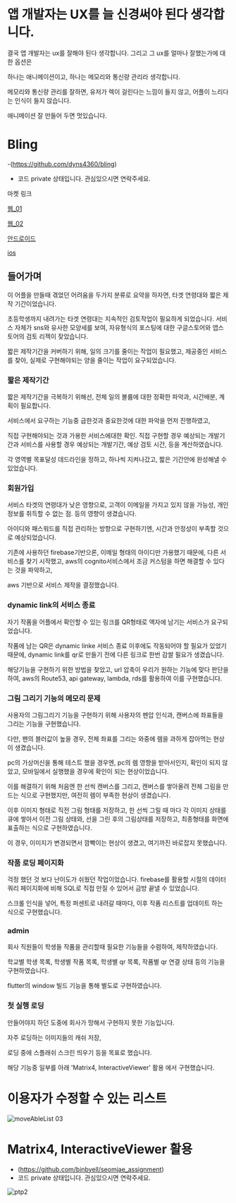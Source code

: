 # 앱 개발자는 UX를 늘 신경써야 된다 생각합니다.

결국 앱 개발자는 ux를 잘해야 된다 생각합니다.
그리고 그 ux를 얼마나 잘했는가에 대한 옵션은

하나는 애니메이션이고,
하나는 메모리와 통신량 관리라 생각합니다.

메모리와 통신량 관리를 잘하면, 유저가 렉이 걸린다는 느낌이 들지 않고, 어플이 느리다는 인식이 들지 않습니다.

애니메이션 잘 만들어 두면 멋있습니다.


# Bling
-(https://github.com/dyns4360/bling)
- 코드 private 상태입니다. 관심있으시면 연락주세요.

마켓 링크

[웹_01](https://blingapp.link/)

[웹_02](https://dyns4360.github.io/)

[안드로이드](https://play.google.com/store/apps/details?id=com.dynetworks.bling)

[ios](https://apps.apple.com/kr/app/%EB%B8%94%EB%A7%81-bling/id6469025965)

## 들어가며
이 어플을 만들때 겪었던 어려움을 두가지 분류로 요약을 하자면,
타겟 연령대와 짧은 제작 기간이었습니다.

초등학생까지 내려가는 타겟 연령대는 지속적인 검토작업이 필요하게 되었습니다.
서비스 자체가 sns와 유사한 모양세를 보여, 자유형식의 포스팅에 대한 구글스토어와 앱스토어의 검토 리젝이 잦았습니다.

짧은 제작기간을 커버하기 위해, 일의 크기를 줄이는 작업이 필요했고, 제공중인 서비스를 찾아, 실제로 구현해야되는 양을 줄이는 작업이 요구되었습니다.

### 짧은 제작기간

짧은 제작기간을 극복하기 위해선, 전체 일의 볼륨에 대한 정확한 파악과, 시간배분, 계획이 필요합니다.

서비스에서 요구하는 기능중 급한것과 중요한것에 대한 파악을 먼저 진행하였고,

직접 구현해야되는 것과 가용한 서비스에대한 확인. 직접 구현할 경우 예상되는 개발기간과 서비스를 사용할 경우 예상되는 개발기간, 예상 검토 시간, 등을 계산하였습니다.

각 영역별 목표달성 데드라인을 정하고, 하나씩 지켜나갔고, 짧은 기간안에 완성해낼 수 있었습니다.



### 회원가입

서비스 타겟의 연령대가 낮은 영향으로, 고객이 이메일을 가지고 있지 않을 가능성, 개인정보를 취득할 수 없는 점. 등의 영향이 생겼습니다.

아이디와 패스워드를 직접 관리하는 방향으로 구현하기엔, 시간과 안정성이 부족할 것으로 예상되었습니다.

기존에 사용하던 firebase기반으론, 이메일 형태의 아이디만 가용했기 때문에, 다른 서비스를 찾기 시작했고, aws의 cognito서비스에서 조금 커스텀을 하면 해결할 수 있다는 것을 파악하고,

aws 기반으로 서비스 제작을 결정했습니다.



### dynamic link의 서비스 종료

자기 작품을 어플에서 확인할 수 있는 링크를 QR형태로 액자에 남기는 서비스가 요구되었습니다.

작품에 남는 QR은 dynamic linke 서비스 종료 이후에도 작동되어야 할 필요가 있었기 때문에, dynamic link를 qr로 만들기 전에 다른 링크로 한번 감쌀 필요가 생겼습니다.

해당기능을 구현하기 위한 방법을 찾았고, url 압축이 우리가 원하는 기능에 맞다 판단을 하여, aws의 Route53, api gateway, lambda, rds를 활용하여 이를 구현했습니다.



### 그림 그리기 기능의 메모리 문제

사용자의 그림그리기 기능을 구현하기 위해 사용자의 펜압 인식과, 캔버스에 좌표들을 그리는 기능을 구현했습니다.

다만, 펜의 블러값이 높을 경우, 전체 좌표를 그리는 와중에 렘을 과하게 잡아먹는 현상이 생겼습니다.

pc의 가상머신을 통해 테스트 했을 경우엔, pc의 렘 영향을 받아서인지, 확인이 되지 않았고, 모바일에서 실행했을 경우에 확인이 되는 현상이었습니다.

이를 해결하기 위해 처음엔 한 선씩 캔버스를 그리고, 캔버스를 쌓아올려 전체 그림을 만드는 식으로 구현했지만, 여전히 렘이 부족한 현상이 생겼습니다.

이후 이미지 형태로 직전 그림 형태를 저장하고, 한 선씩 그릴 때 마다 각 이미지 상태를 큐에 쌓아서 이전 그림 상태와, 선을 그린 후의 그림상태를 저장하고, 최종형태를 화면에 표출하는 식으로 구현하였습니다.

이 경우, 이미지가 변경되면서 깜빡이는 현상이 생겼고, 여기까진 바로잡지 못했습니다.


### 작품 로딩 페이지화

걱정 했던 것 보다 난이도가 쉬웠던 작업이었습니다. firebase를 활용할 시절의 데이터 쿼리 페이지화에 비해 SQL로 직접 만질 수 있어서 금방 끝낼 수 있었습니다.

스크롤 인식을 넣어, 특정 퍼센트로 내려갈 때마다, 이후 작품 리스트를 업데이트 하는 식으로 구현했습니다.


### admin

회사 직원들이 학생들 작품을 관리할때 필요한 기능들을 수렴하여, 제작하였습니다.

학교별 학생 목록, 학생별 작품 목록, 학생별 qr 목록, 작품별 qr 연결 상태 등의 기능을 구현하였습니다.

flutter의 window 빌드 기능을 통해 별도로 구현하였습니다.


### 첫 실행 로딩

만들어야지 하던 도중에 회사가 망해서 구현하지 못한 기능입니다.

자주 로딩하는 이미지들의 캐쉬 저장,

로딩 중에 스플래쉬 스크린 띄우기 등을 목표로 했습니다.

해당 기능중 일부를 아래 'Matrix4, InteractiveViewer' 활용 에서 구현했습니다.

  

# 이용자가 수정할 수 있는 리스트
![moveAbleList 03](https://github.com/binbyell/ptp2/assets/101085803/e58550c4-227c-4421-ac30-c76da3424825)

# Matrix4, InteractiveViewer 활용
- (https://github.com/binbyell/seomjae_assignment)
- 코드 private 상태입니다. 관심있으시면 연락주세요.

![ptp2](https://github.com/binbyell/ptp2/assets/101085803/f4811528-764a-493c-b51e-22b6657104a3)

